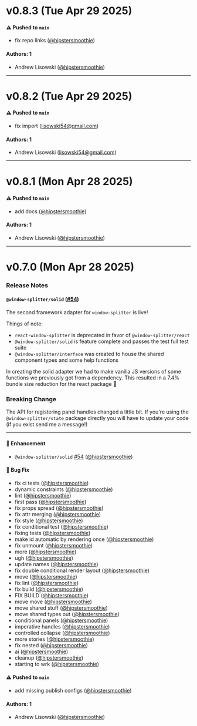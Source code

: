 # v0.8.3 (Tue Apr 29 2025)

#### ⚠️ Pushed to `main`

- fix repo links ([@hipstersmoothie](https://github.com/hipstersmoothie))

#### Authors: 1

- Andrew Lisowski ([@hipstersmoothie](https://github.com/hipstersmoothie))

---

# v0.8.2 (Tue Apr 29 2025)

#### ⚠️ Pushed to `main`

- fix import (lisowski54@gmail.com)

#### Authors: 1

- Andrew Lisowski (lisowski54@gmail.com)

---

# v0.8.1 (Mon Apr 28 2025)

#### ⚠️ Pushed to `main`

- add docs ([@hipstersmoothie](https://github.com/hipstersmoothie))

#### Authors: 1

- Andrew Lisowski ([@hipstersmoothie](https://github.com/hipstersmoothie))

---

# v0.7.0 (Mon Apr 28 2025)

### Release Notes

#### `@window-splitter/solid` ([#54](https://github.com/hipstersmoothie/window-splitter/pull/54))

The second framework adapter for `window-splitter` is live!

Things of note:

- `react-window-splitter` is deprecated in favor of `@window-splitter/react`
- `@window-splitter/solid` is feature complete and passes the test full test suite
- `@window-splitter/interface` was created to house the shared component types and some help functions

In creating the solid adapter we had to make vanilla JS versions of some functions we previously got from a dependency. This resulted in a 7.4% bundle size reduction for the react package 🎉 

### Breaking Change

The API for registering panel handles changed a little bit. If you're using the `@window-splitter/state` package directly you will have to update your code (if you exist send me a message!)

---

#### 🚀 Enhancement

- `@window-splitter/solid` [#54](https://github.com/hipstersmoothie/window-splitter/pull/54) ([@hipstersmoothie](https://github.com/hipstersmoothie))

#### 🐛 Bug Fix

- fix ci tests ([@hipstersmoothie](https://github.com/hipstersmoothie))
- dynamic constraints ([@hipstersmoothie](https://github.com/hipstersmoothie))
- lint ([@hipstersmoothie](https://github.com/hipstersmoothie))
- first pass ([@hipstersmoothie](https://github.com/hipstersmoothie))
- fix props spread ([@hipstersmoothie](https://github.com/hipstersmoothie))
- fix attr merging ([@hipstersmoothie](https://github.com/hipstersmoothie))
- fix style ([@hipstersmoothie](https://github.com/hipstersmoothie))
- fix conditional test ([@hipstersmoothie](https://github.com/hipstersmoothie))
- fixing tests ([@hipstersmoothie](https://github.com/hipstersmoothie))
- make id automatic by rendering once ([@hipstersmoothie](https://github.com/hipstersmoothie))
- fix unmount ([@hipstersmoothie](https://github.com/hipstersmoothie))
- more ([@hipstersmoothie](https://github.com/hipstersmoothie))
- ugh ([@hipstersmoothie](https://github.com/hipstersmoothie))
- update names ([@hipstersmoothie](https://github.com/hipstersmoothie))
- fix double conditional render layout ([@hipstersmoothie](https://github.com/hipstersmoothie))
- move ([@hipstersmoothie](https://github.com/hipstersmoothie))
- fix lint ([@hipstersmoothie](https://github.com/hipstersmoothie))
- fix build ([@hipstersmoothie](https://github.com/hipstersmoothie))
- FIX BUILD ([@hipstersmoothie](https://github.com/hipstersmoothie))
- move move ([@hipstersmoothie](https://github.com/hipstersmoothie))
- move shared stuff ([@hipstersmoothie](https://github.com/hipstersmoothie))
- move shared types out ([@hipstersmoothie](https://github.com/hipstersmoothie))
- conditional panels ([@hipstersmoothie](https://github.com/hipstersmoothie))
- imperative handles ([@hipstersmoothie](https://github.com/hipstersmoothie))
- controlled collapse ([@hipstersmoothie](https://github.com/hipstersmoothie))
- more stories ([@hipstersmoothie](https://github.com/hipstersmoothie))
- fix nested ([@hipstersmoothie](https://github.com/hipstersmoothie))
- ai ([@hipstersmoothie](https://github.com/hipstersmoothie))
- cleanup ([@hipstersmoothie](https://github.com/hipstersmoothie))
- starting to wrk ([@hipstersmoothie](https://github.com/hipstersmoothie))

#### ⚠️ Pushed to `main`

- add missing publish configs ([@hipstersmoothie](https://github.com/hipstersmoothie))

#### Authors: 1

- Andrew Lisowski ([@hipstersmoothie](https://github.com/hipstersmoothie))
